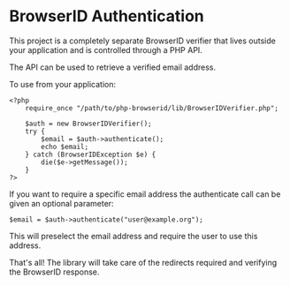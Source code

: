 # BrowserID Authentication

This project is a completely separate BrowserID verifier that lives outside
your application and is controlled through a PHP API.

The API can be used to retrieve a verified email address.

To use from your application:

    <?php
        require_once "/path/to/php-browserid/lib/BrowserIDVerifier.php";

	    $auth = new BrowserIDVerifier();
	    try { 
            $email = $auth->authenticate();
            echo $email;
        } catch (BrowserIDException $e) {
            die($e->getMessage());
        }
    ?>

If you want to require a specific email address the authenticate call can be
given an optional parameter:

    $email = $auth->authenticate("user@example.org");

This will preselect the email address and require the user to use this address.

That's all! The library will take care of the redirects required and verifying 
the BrowserID response.

